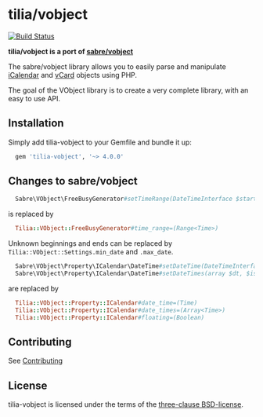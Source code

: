 tilia/vobject
=============

[![Build Status](https://travis-ci.org/tilia/tilia-vobject.svg?branch=master)](https://travis-ci.org/tilia/tilia-vobject)

**tilia/vobject is a port of [sabre/vobject](https://github.com/fruux/sabre-vobject)**

The sabre/vobject library allows you to easily parse and manipulate [iCalendar](https://tools.ietf.org/html/rfc5545)
and [vCard](https://tools.ietf.org/html/rfc6350) objects using PHP.

The goal of the VObject library is to create a very complete library, with an easy to use API.


Installation
------------

Simply add tilia-vobject to your Gemfile and bundle it up:

```ruby
  gem 'tilia-vobject', '~> 4.0.0'
```

Changes to sabre/vobject
------------------------

```php
  Sabre\VObject\FreeBusyGenerator#setTimeRange(DateTimeInterface $start = null, DateTimeInterface $end = null)
```

is replaced by

```ruby
  Tilia::VObject::FreeBusyGenerator#time_range=(Range<Time>)
```

Unknown beginnings and ends can be replaced by `Tilia::VObject::Settings.min_date`
and `.max_date`.


```php
  Sabre\VObject\Property\ICalendar\DateTime#setDateTime(DateTimeInterface $dt, $isFloating = false)
  Sabre\VObject\Property\ICalendar\DateTime#setDateTimes(array $dt, $isFloating = false)
```

are replaced by

```ruby
  Tilia::VObject::Property::ICalendar#date_time=(Time)
  Tilia::VObject::Property::ICalendar#date_times=(Array<Time>)
  Tilia::VObject::Property::ICalendar#floating=(Boolean)
```


Contributing
------------

See [Contributing](CONTRIBUTING.md)


License
-------

tilia-vobject is licensed under the terms of the [three-clause BSD-license](LICENSE).
